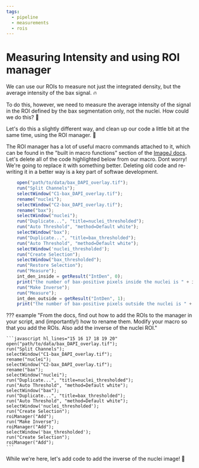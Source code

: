 ```yaml
---
tags:
  - pipeline
  - measurements
  - rois
---
```

# Measuring Intensity and using ROI manager

We can use our ROIs to measure not just the integrated density, but the
average intensity of the bax signal. :fire:

To do this, however, we need to measure the average intensity of the signal in
the ROI defined by the bax segmentation only, not the nuclei. How could we do
this? :thinking:

Let's do this a slightly different way, and clean up our code a little bit at
the same time, using the ROI manager. :rocket:

The ROI manager has a lot of useful macro commands attached to it, which can be
found in the "built in macro functions" section of the
[ImageJ docs](https://imagej.nih.gov/ij/developer/macro/functions.html). Let's
delete all of the code highlighted below from our macro. Dont worry! We're going
to replace it with something better. Deleting old code and re-writing it in a
better way is a key part of softwae development.

```javascript hl_lines="15 16 17 18 19 20 21 22 23"
    open("path/to/data/bax_DAPI_overlay.tif");
    run("Split Channels");
    selectWindow("C1-bax_DAPI_overlay.tif");
    rename("nuclei");
    selectWindow("C2-bax_DAPI_overlay.tif");
    rename("bax");
    selectWindow("nuclei");
    run("Duplicate...", "title=nuclei_thresholded");
    run("Auto Threshold", "method=Default white");
    selectWindow("bax");
    run("Duplicate...", "title=bax_thresholded");
    run("Auto Threshold", "method=Default white");
    selectWindow('nuclei_thresholded');
    run("Create Selection");
    selectWindow("bax_thresholded");
    run("Restore Selection");
    run("Measure");
    int_den_inside = getResult("IntDen", 0);
    print("the number of bax-positive pixels inside the nuclei is " + int_den_inside / 255);
    run("Make Inverse");
    run("Measure");
    int_den_outside = getResult("IntDen", 1);
    print("the number of bax-positive pixels outside the nuclei is " + int_den_outside / 255);
```

??? example "From the docs, find out how to add the ROIs to the manager in your script, and (importantly!) how to rename them. Modify your macro so that you add the ROIs. Also add the inverse of the nuclei ROI."

    ```javascript hl_lines="15 16 17 18 19 20"
    open("path/to/data/bax_DAPI_overlay.tif");
    run("Split Channels");
    selectWindow("C1-bax_DAPI_overlay.tif");
    rename("nuclei");
    selectWindow("C2-bax_DAPI_overlay.tif");
    rename("bax");
    selectWindow("nuclei");
    run("Duplicate...", "title=nuclei_thresholded");
    run("Auto Threshold", "method=Default white");
    selectWindow("bax");
    run("Duplicate...", "title=bax_thresholded");
    run("Auto Threshold", "method=Default white");
    selectWindow('nuclei_thresholded');
    run("Create Selection");
    roiManager("Add");
    run("Make Inverse");
    roiManager("Add");
    selectWindow('bax_thresholded');
    run("Create Selection");
    roiManager("Add");
    ```

While we're here, let's add code to add the inverse of the nuclei image! :rocket:
